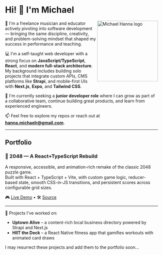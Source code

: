 # Hi! 👋 I'm Michael

<img src="https://mrhanna.dev/images/logo.svg" align="right" alt="Michael Hanna logo" width="200">

🎷 I'm a freelance musician and educator actively pivoting into software development — bringing the same discipline, creativity, and problem-solving mindset that shaped my success in performance and teaching.

💻 I'm a self-taught web developer with a strong focus on **JavaScript/TypeScript**, **React**, and **modern full-stack architecture**. My background includes building solo projects that integrate custom APIs, CMS platforms like **Strapi**, and mobile-first UIs with **Next.js**, **Expo**, and **Tailwind CSS**.

🚀 I'm currently seeking a **junior developer role** where I can grow as part of a collaborative team, continue building great products, and learn from experienced engineers.

📫 Feel free to explore my repos or reach out at **hanna.michaelr@gmail.com**.

---

## Portfolio

### 🧩 2048 — A React+TypeScript Rebuild

A responsive, accessible, and animation-rich remake of the classic 2048 puzzle game.  
Built with React + TypeScript + Vite, with custom game logic, reducer-based state, smooth CSS-in-JS transitions, and persistent scores across configurable grid sizes.

🎮 [Live Demo](https://mrhanna.dev/2048) • 🛠️ [Source](https://github.com/mrhanna/2048)

---

🔨 Projects I've worked on:
- **Uptown Alive** – a content-rich local business directory powered by Strapi and Next.js
- **HIIT the Deck** – a React Native fitness app that gamifies workouts with animated card draws

I may resurrect these projects and add them to the portfolio soon...

<!--
**mrhanna/mrhanna** is a ✨ _special_ ✨ repository because its `README.md` (this file) appears on your GitHub profile.

Here are some ideas to get you started:

- 🔭 I’m currently working on ...
- 🌱 I’m currently learning ...
- 👯 I’m looking to collaborate on ...
- 🤔 I’m looking for help with ...
- 💬 Ask me about ...
- 📫 How to reach me: ...
- 😄 Pronouns: ...
- ⚡ Fun fact: ...
-->
